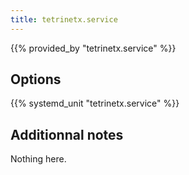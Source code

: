 ```yaml
---
title: tetrinetx.service
---
```


{{% provided_by "tetrinetx.service" %}}

## Options

{{% systemd_unit "tetrinetx.service" %}}

## Additionnal notes

Nothing here.